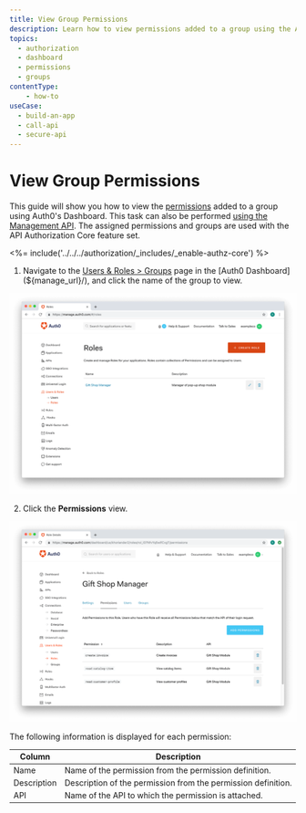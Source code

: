 ```yaml
---
title: View Group Permissions
description: Learn how to view permissions added to a group using the Auth0 Management Dashboard. For use with Auth0's API Authorization Core feature set.
topics:
  - authorization
  - dashboard
  - permissions
  - groups
contentType: 
    - how-to
useCase:
  - build-an-app
  - call-api
  - secure-api
---
```

# View Group Permissions

This guide will show you how to view the [permissions](/authorization/concepts/rbac) added to a group using Auth0's Dashboard. This task can also be performed [using the Management API](/api/management/guides/groups/view-group-permissions). The assigned permissions and groups are used with the API Authorization Core feature set.

<%= include('../../../authorization/_includes/_enable-authz-core') %>

1. Navigate to the [Users & Roles > Groups](${manage_url}/#/groups) page in the [Auth0 Dashboard](${manage_url}/), and click the name of the group to view.

![Select Group](/media/articles/authorization/role-list.png)

2. Click the **Permissions** view.

![View Permissions](/media/articles/authorization/role-def-permissions.png)

The following information is displayed for each permission:

| **Column** | **Description** |
|----------------|-----------------|
| Name | Name of the permission from the permission definition. |
| Description | Description of the permission from the permission definition. |
| API | Name of the API to which the permission is attached. |